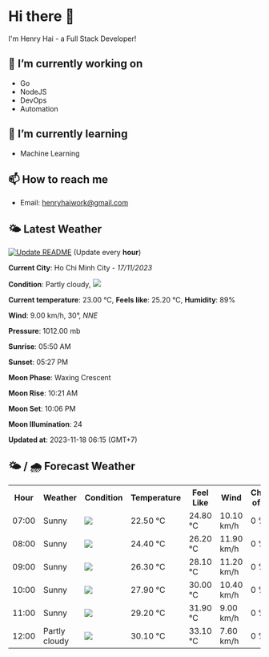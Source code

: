 # Hi there 👋

I'm Henry Hai - a Full Stack Developer!

## 🔭 I’m currently working on

- Go
- NodeJS
- DevOps
- Automation

## 🌱 I’m currently learning

- Machine Learning

## 📫 How to reach me

- Email: <henryhaiwork@gmail.com>

## 🌤️ Latest Weather
[![Update README](https://github.com/henry0hai/henry0hai/actions/workflows/udpateReadme.yml/badge.svg)](https://github.com/henry0hai/henry0hai/actions/workflows/udpateReadme.yml)
(Update every **hour**)
<!-- CURRENT_WEATHER:START -->
**Current City**: Ho Chi Minh City - *17/11/2023*

**Condition**: Partly cloudy, <img src="https://cdn.weatherapi.com/weather/64x64/day/116.png"/>

**Current temperature**: 23.00 °C, **Feels like**: 25.20 °C, **Humidity**: 89%

**Wind**: 9.00 km/h, 30°, *NNE*

**Pressure**: 1012.00 mb

**Sunrise**: 05:50 AM

**Sunset**: 05:27 PM

**Moon Phase**: Waxing Crescent

**Moon Rise**: 10:21 AM

**Moon Set**: 10:06 PM

**Moon Illumination**: 24

**Updated at**: 2023-11-18 06:15 (GMT+7)<!-- CURRENT_WEATHER:END -->

## 🌤️ / 🌧️ Forecast Weather
<!-- FORECAST_WEATHER:START -->
<table>
		<tr>
			<th>Hour</th>
			<th>Weather</th>
			<th>Condition</th>
			<th>Temperature</th>
			<th>Feel Like</th>
			<th>Wind</th>
			<th>Chance of Rain</th>
		</tr>
				<tr>
					<td>07:00</td>
					<td>Sunny</td>
					<td><img src='https://cdn.weatherapi.com/weather/64x64/day/113.png'/></td>
					<td>22.50 °C</td>
					<td>24.80 °C</td>
					<td>10.10 km/h</td>
					<td>0 %</td>
				</tr>
				<tr>
					<td>08:00</td>
					<td>Sunny</td>
					<td><img src='https://cdn.weatherapi.com/weather/64x64/day/113.png'/></td>
					<td>24.40 °C</td>
					<td>26.20 °C</td>
					<td>11.90 km/h</td>
					<td>0 %</td>
				</tr>
				<tr>
					<td>09:00</td>
					<td>Sunny</td>
					<td><img src='https://cdn.weatherapi.com/weather/64x64/day/113.png'/></td>
					<td>26.30 °C</td>
					<td>28.10 °C</td>
					<td>11.20 km/h</td>
					<td>0 %</td>
				</tr>
				<tr>
					<td>10:00</td>
					<td>Sunny</td>
					<td><img src='https://cdn.weatherapi.com/weather/64x64/day/113.png'/></td>
					<td>27.90 °C</td>
					<td>30.00 °C</td>
					<td>10.40 km/h</td>
					<td>0 %</td>
				</tr>
				<tr>
					<td>11:00</td>
					<td>Sunny</td>
					<td><img src='https://cdn.weatherapi.com/weather/64x64/day/113.png'/></td>
					<td>29.20 °C</td>
					<td>31.90 °C</td>
					<td>9.00 km/h</td>
					<td>0 %</td>
				</tr>
				<tr>
					<td>12:00</td>
					<td>Partly cloudy</td>
					<td><img src='https://cdn.weatherapi.com/weather/64x64/day/116.png'/></td>
					<td>30.10 °C</td>
					<td>33.10 °C</td>
					<td>7.60 km/h</td>
					<td>0 %</td>
				</tr>
</table>
<!-- FORECAST_WEATHER:END -->
